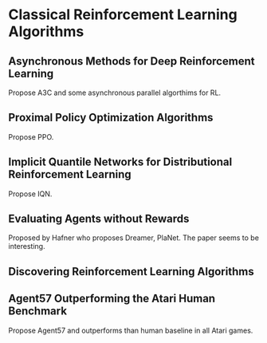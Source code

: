 # Classical Reinforcement Learning Algorithms

## Asynchronous Methods for Deep Reinforcement Learning

Propose A3C and some asynchronous parallel algorthims for RL.

## Proximal Policy Optimization Algorithms

Propose PPO.

## Implicit Quantile Networks for Distributional Reinforcement Learning

Propose IQN.

## Evaluating Agents without Rewards

Proposed by Hafner who proposes Dreamer, PlaNet. The paper seems to be interesting.

## Discovering Reinforcement Learning Algorithms

## Agent57 Outperforming the Atari Human Benchmark

Propose Agent57 and outperforms than human baseline in all Atari games.